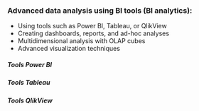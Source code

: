 ### Advanced data analysis using BI tools (BI analytics):

- Using tools such as Power BI, Tableau, or QlikView 
- Creating dashboards, reports, and ad-hoc analyses 
- Multidimensional analysis with OLAP cubes 
- Advanced visualization techniques

##### Tools Power BI

##### Tools Tableau

##### Tools QlikView 